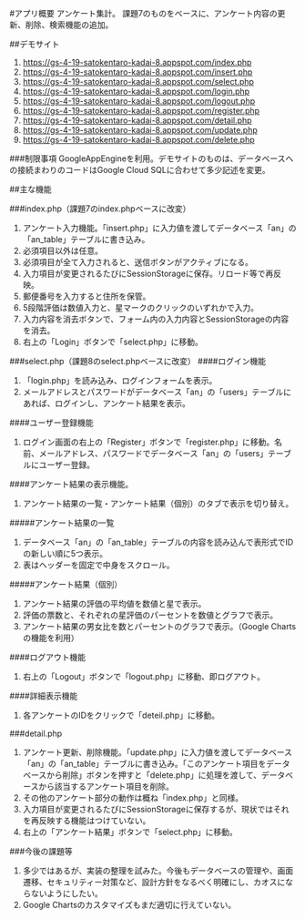 #アプリ概要
アンケート集計。
課題7のものをベースに、アンケート内容の更新、削除、検索機能の追加。

##デモサイト
1. https://gs-4-19-satokentaro-kadai-8.appspot.com/index.php
2. https://gs-4-19-satokentaro-kadai-8.appspot.com/insert.php
3. https://gs-4-19-satokentaro-kadai-8.appspot.com/select.php
4. https://gs-4-19-satokentaro-kadai-8.appspot.com/login.php
5. https://gs-4-19-satokentaro-kadai-8.appspot.com/logout.php
6. https://gs-4-19-satokentaro-kadai-8.appspot.com/register.php
7. https://gs-4-19-satokentaro-kadai-8.appspot.com/detail.php8. https://gs-4-19-satokentaro-kadai-8.appspot.com/update.php
9. https://gs-4-19-satokentaro-kadai-8.appspot.com/delete.php

###制限事項
GoogleAppEngineを利用。デモサイトのものは、データベースへの接続まわりのコードはGoogle Cloud SQLに合わせて多少記述を変更。

##主な機能

###index.php（課題7のindex.phpベースに改変）
1. アンケート入力機能。「insert.php」に入力値を渡してデータベース「an」の「an_table」テーブルに書き込み。
2. 必須項目以外は任意。
3. 必須項目が全て入力されると、送信ボタンがアクティブになる。
4. 入力項目が変更されるたびにSessionStorageに保存。リロード等で再反映。
5. 郵便番号を入力すると住所を保管。
6. 5段階評価は数値入力と、星マークのクリックのいずれかで入力。
7. 入力内容を消去ボタンで、フォーム内の入力内容とSessionStorageの内容を消去。
8. 右上の「Login」ボタンで「select.php」に移動。

###select.php（課題8のselect.phpベースに改変）
####ログイン機能
1. 「login.php」を読み込み、ログインフォームを表示。
2. メールアドレスとパスワードがデータベース「an」の「users」テーブルにあれば、ログインし、アンケート結果を表示。

####ユーザー登録機能
1. ログイン画面の右上の「Register」ボタンで「register.php」に移動。名前、メールアドレス、パスワードでデータベース「an」の「users」テーブルにユーザー登録。

####アンケート結果の表示機能。
1. アンケート結果の一覧・アンケート結果（個別）のタブで表示を切り替え。

#####アンケート結果の一覧
1. データベース「an」の「an_table」テーブルの内容を読み込んで表形式でIDの新しい順に5つ表示。
2. 表はヘッダーを固定で中身をスクロール。

#####アンケート結果（個別）
1. アンケート結果の評価の平均値を数値と星で表示。
2. 評価の票数と、それぞれの星評価のパーセントを数値とグラフで表示。
3. アンケート結果の男女比を数とパーセントのグラフで表示。（Google Chartsの機能を利用）

####ログアウト機能
1. 右上の「Logout」ボタンで「logout.php」に移動、即ログアウト。

####詳細表示機能
1. 各アンケートのIDをクリックで「deteil.php」に移動。

###detail.php
1. アンケート更新、削除機能。「update.php」に入力値を渡してデータベース「an」の「an_table」テーブルに書き込み。「このアンケート項目をデータベースから削除」ボタンを押すと「delete.php」に処理を渡して、データベースから該当するアンケート項目を削除。
2. その他のアンケート部分の動作は概ね「index.php」と同様。
3. 入力項目が変更されるたびにSessionStorageに保存するが、現状ではそれを再反映する機能はつけていない。<!--- リロード等で再反映。-->
4. 右上の「アンケート結果」ボタンで「select.php」に移動。

###今後の課題等
1. 多少ではあるが、実装の整理を試みた。今後もデータベースの管理や、画面遷移、セキュリティー対策など、設計方針をなるべく明確にし、カオスにならないようにしたい。
2. Google Chartsのカスタマイズもまだ適切に行えていない。